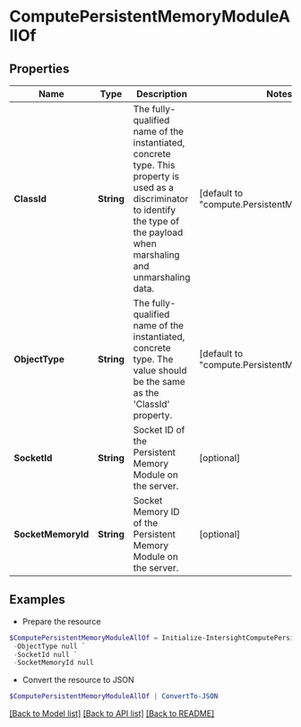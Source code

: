 # ComputePersistentMemoryModuleAllOf
## Properties

Name | Type | Description | Notes
------------ | ------------- | ------------- | -------------
**ClassId** | **String** | The fully-qualified name of the instantiated, concrete type. This property is used as a discriminator to identify the type of the payload when marshaling and unmarshaling data. | [default to "compute.PersistentMemoryModule"]
**ObjectType** | **String** | The fully-qualified name of the instantiated, concrete type. The value should be the same as the &#39;ClassId&#39; property. | [default to "compute.PersistentMemoryModule"]
**SocketId** | **String** | Socket ID of the Persistent Memory Module on the server. | [optional] 
**SocketMemoryId** | **String** | Socket Memory ID of the Persistent Memory Module on the server. | [optional] 

## Examples

- Prepare the resource
```powershell
$ComputePersistentMemoryModuleAllOf = Initialize-IntersightComputePersistentMemoryModuleAllOf  -ClassId null `
 -ObjectType null `
 -SocketId null `
 -SocketMemoryId null
```

- Convert the resource to JSON
```powershell
$ComputePersistentMemoryModuleAllOf | ConvertTo-JSON
```

[[Back to Model list]](../README.md#documentation-for-models) [[Back to API list]](../README.md#documentation-for-api-endpoints) [[Back to README]](../README.md)

